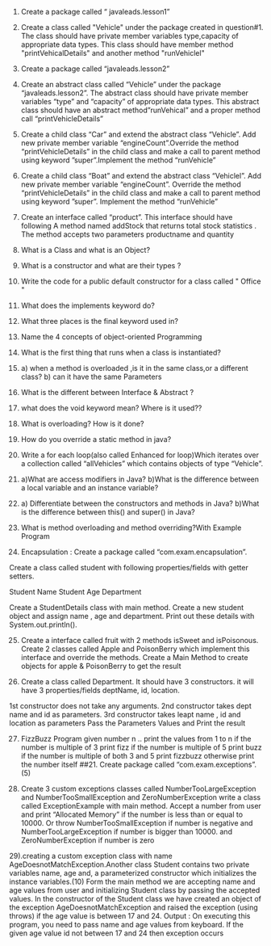 1)  Create a package called “ javaleads.lesson1”
2)  Create a class called "Vehicle" under the package created in question#1. The class should have private member variables type,capacity of appropriate data types. This class should have member method "printVehicalDetails" and another method "runVehiclel"
3)  Create a package called “javaleads.lesson2”
4)  Create an abstract class called “Vehicle” under the package “javaleads.lesson2”. The abstract class should have private member variables “type” and “capacity” of appropriate data types. This abstract class should have an abstract method”runVehical” and a proper method call “printVehicleDetails”
5)   Create a child class “Car” and extend the abstract class “Vehicle”.
Add new private member variable “engineCount”.Override the method “printVehicleDetails” in the child class and make a call to parent method using keyword ”super”.Implement the method “runVehicle”
6)  Create a child class “Boat” and extend the abstract class “Vehiclel”.
Add new private member variable “engineCount”.
Override the method “printVehicleDetails” in the child class and make a call to parent method using keyword ”super”.
Implement the method “runVehicle”
7) Create an interface called “product”. This interface should have following
A  method named  addStock that returns total stock statistics . The method accepts two parameters productname and quantity     

8) What is a Class and what is an Object?
9) What is a constructor and what are their types ?
10) Write the code for a public default constructor for a class called " Office "
11) What does the implements keyword do?
12) What three places is the final keyword used in?
13) Name the 4 concepts of object-oriented Programming
14) What is the first thing that runs when a class is instantiated?
15) a) when a method is overloaded ,is it in the same class,or a different class?
   b) can it have the same Parameters
16) What is the different between Interface & Abstract ?
17) what does the void keyword mean? Where is it used??
18) What is overloading? How is it done?
19) How do you override a static method in java?
20) Write a for each loop(also called Enhanced for loop)Which iterates over a collection called “allVehicles” which contains objects of type “Vehicle”.
21) a)What are access modifiers in Java?
    b)What is the difference between a local variable and an instance variable?
22)  a) Differentiate between the constructors and methods in Java?
     b)What is the difference between this() and super() in Java?
23) What is method overloading and method overriding?With Example Program  

24) Encapsulation : Create a package called “com.exam.encapsulation”.

Create a class called student with following properties/fields with
getter setters.

Student Name
Student Age
Department

  Create a StudentDetails class with main method. Create a new
student object and assign name , age and department. Print out these
details with System.out.println().


25) Create a interface called fruit with 2 methods isSweet and
isPoisonous. Create 2 classes called Apple and PoisonBerry which
implement this interface and override the methods.
Create a Main Method to create objects for apple & PoisonBerry to get the result


26) Create a class called Department. It should have 3 constructors.  it
will have 3 properties/fields deptName, id, location.

1st constructor does not take any arguments.
2nd constructor takes dept name and id as parameters.
3rd constructor takes leapt name , id and location as parameters 
Pass the Parameters Values and Print the result

27) FizzBuzz Program
  given number n .. print the values from 1 to n 
  if the number is multiple of 3 print fizz
  if the number is multiple of 5 print buzz
  if the number is multiple of both 3 and 5 print fizzbuzz
  otherwise print the number itself
  ##21. Create package called “com.exam.exceptions”.(5)

28) Create 3 custom exceptions  classes called NumberTooLargeException and
NumberTooSmallException and ZeroNumberException
write a class called ExceptionExample with main method. Accept a
number from user and print “Allocated Memory” if the number is less than or equal to 10000. Or
throw NumberTooSmallException if number is negative and
NumberTooLargeException if number is bigger than 10000. and ZeroNumberException if number is zero

29).creating a custom exception class with name AgeDoesnotMatchException.Another class Student contains two private variables name, age and, a parameterized constructor which initializes the instance variables.(10)
Form the main method we are accepting name and age values from user and initializing Student class by passing the accepted values.
In the constructor of the Student class we have created an object of the exception AgeDoesnotMatchException and raised the exception (using throws) if the age value is between 17 and 24.  Output : On executing this program, you need to pass name and age values from keyboard. If the given age value id not between 17 and 24 then exception occurs

  



